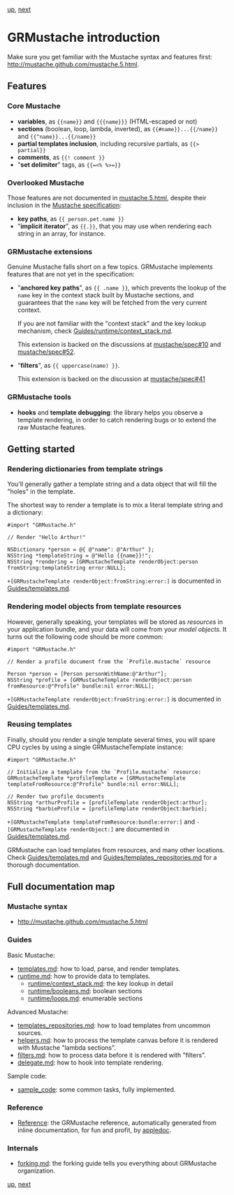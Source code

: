 [up](../../../../GRMustache), [next](templates.md)

GRMustache introduction
=======================

Make sure you get familiar with the Mustache syntax and features first: http://mustache.github.com/mustache.5.html.

Features
--------

### Core Mustache

- **variables**, as `{{name}}` and `{{{name}}}` (HTML-escaped or not)
- **sections** (boolean, loop, lambda, inverted), as `{{#name}}...{{/name}}` and `{{^name}}...{{/name}}`
- **partial templates inclusion**, including recursive partials, as `{{> partial}}`
- **comments**, as `{{! comment }}`
- "**set delimiter**" tags, as `{{=<% %>=}}`

### Overlooked Mustache

Those features are not documented in [mustache.5.html](http://mustache.github.com/mustache.5.html), despite their inclusion in the [Mustache specification](https://github.com/mustache/spec):

- **key paths**, as `{{ person.pet.name }}`
- "**implicit iterator**", as `{{.}}`, that you may use when rendering each string in an array, for instance.

### GRMustache extensions

Genuine Mustache falls short on a few topics. GRMustache implements features that are not yet in the specification:

- "**anchored key paths**", as `{{ .name }}`, which prevents the lookup of the `name` key in the context stack built by Mustache sections, and guarantees that the `name` key will be fetched from the very current context.
    
    If you are not familiar with the "context stack" and the key lookup mechanism, check [Guides/runtime/context_stack.md](runtime/context_stack.md).
    
    This extension is backed on the discussions at [mustache/spec#10](https://github.com/mustache/spec/issues/10) and [mustache/spec#52](https://github.com/mustache/spec/issues/52).
    
- "**filters**", as `{{ uppercase(name) }}`.
    
    This extension is backed on the discussion at [mustache/spec#41](https://github.com/mustache/spec/issues/41)

### GRMustache tools

- **hooks** and **template debugging**: the library helps you observe a template rendering, in order to catch rendering bugs or to extend the raw Mustache features.


Getting started
---------------

### Rendering dictionaries from template strings

You'll generally gather a template string and a data object that will fill the "holes" in the template.

The shortest way to render a template is to mix a literal template string and a dictionary:

```objc
#import "GRMustache.h"

// Render "Hello Arthur!"

NSDictionary *person = @{ @"name": @"Arthur" };
NSString *templateString = @"Hello {{name}}!";
NSString *rendering = [GRMustacheTemplate renderObject:person fromString:templateString error:NULL];
```

`+[GRMustacheTemplate renderObject:fromString:error:]` is documented in [Guides/templates.md](templates.md).

### Rendering model objects from template resources

However, generally speaking, your templates will be stored as *resources* in your application bundle, and your data will come from your *model objects*. It turns out the following code should be more common:

```objc
#import "GRMustache.h"

// Render a profile document from the `Profile.mustache` resource

Person *person = [Person personWithName:@"Arthur"];
NSString *profile = [GRMustacheTemplate renderObject:person fromResource:@"Profile" bundle:nil error:NULL];
```

`+[GRMustacheTemplate renderObject:fromString:error:]` is documented in [Guides/templates.md](templates.md).

### Reusing templates

Finally, should you render a single template several times, you will spare CPU cycles by using a single GRMustacheTemplate instance:

```objc
#import "GRMustache.h"

// Initialize a template from the `Profile.mustache` resource:
GRMustacheTemplate *profileTemplate = [GRMustacheTemplate templateFromResource:@"Profile" bundle:nil error:NULL];

// Render two profile documents
NSString *arthurProfile = [profileTemplate renderObject:arthur];
NSString *barbieProfile = [profileTemplate renderObject:barbie];
```

`+[GRMustacheTemplate templateFromResource:bundle:error:]` and `-[GRMustacheTemplate renderObject:]` are documented in [Guides/templates.md](templates.md).

GRMustache can load templates from resources, and many other locations. Check [Guides/templates.md](templates.md) and [Guides/templates_repositories.md](templates_repositories.md) for a thorough documentation.


Full documentation map
----------------------

### Mustache syntax

- http://mustache.github.com/mustache.5.html

### Guides

Basic Mustache:

- [templates.md](templates.md): how to load, parse, and render templates.
- [runtime.md](runtime.md): how to provide data to templates.
    - [runtime/context_stack.md](runtime/context_stack.md): the key lookup in detail
    - [runtime/booleans.md](runtime/booleans.md): boolean sections
    - [runtime/loops.md](runtime/loops.md): enumerable sections

Advanced Mustache:

- [templates_repositories.md](templates_repositories.md): how to load templates from uncommon sources.
- [helpers.md](helpers.md): how to process the template canvas before it is rendered with Mustache "lambda sections".
- [filters.md](filters.md): how to process data before it is rendered with "filters".
- [delegate.md](delegate.md): how to hook into template rendering.

Sample code:

- [sample_code](../../../tree/master/Guides/sample_code): some common tasks, fully implemented.

### Reference

- [Reference](http://groue.github.com/GRMustache/Reference/): the GRMustache reference, automatically generated from inline documentation, for fun and profit, by [appledoc](http://gentlebytes.com/appledoc/).

### Internals

- [forking.md](forking.md): the forking guide tells you everything about GRMustache organization.

[up](../../../../GRMustache), [next](templates.md)
